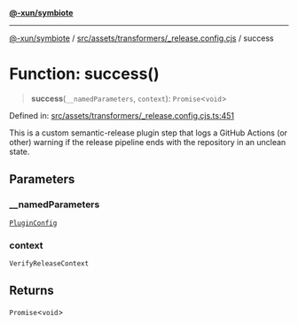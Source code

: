 [**@-xun/symbiote**](../../../../../README.md)

***

[@-xun/symbiote](../../../../../README.md) / [src/assets/transformers/\_release.config.cjs](../README.md) / success

# Function: success()

> **success**(`__namedParameters`, `context`): `Promise`\<`void`\>

Defined in: [src/assets/transformers/\_release.config.cjs.ts:451](https://github.com/Xunnamius/symbiote/blob/15d3444639e5919af49429f7c60a387a77f22b82/src/assets/transformers/_release.config.cjs.ts#L451)

This is a custom semantic-release plugin step that logs a GitHub Actions (or
other) warning if the release pipeline ends with the repository in an unclean
state.

## Parameters

### \_\_namedParameters

[`PluginConfig`](../type-aliases/PluginConfig.md)

### context

`VerifyReleaseContext`

## Returns

`Promise`\<`void`\>
